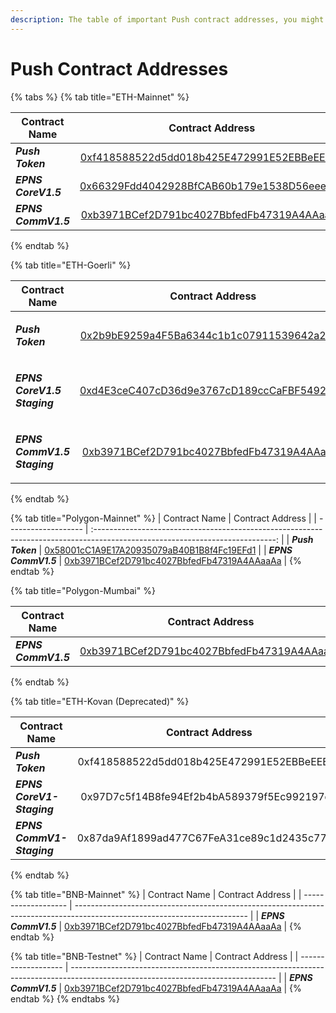 ```yaml
---
description: The table of important Push contract addresses, you might need.
---
```


# Push Contract Addresses



{% tabs %}
{% tab title="ETH-Mainnet" %}


| Contract Name       |                                                    Contract Address                                                   |
| ------------------- | :-------------------------------------------------------------------------------------------------------------------: |
| _**Push Token**_    |  [0xf418588522d5dd018b425E472991E52EBBeEEEEE](https://etherscan.io/token/0xf418588522d5dd018b425e472991e52ebbeeeeee)  |
| _**EPNS CoreV1.5**_ | [0x66329Fdd4042928BfCAB60b179e1538D56eeeeeE](https://etherscan.io/address/0x66329Fdd4042928BfCAB60b179e1538D56eeeeeE) |
| _**EPNS CommV1.5**_ | [0xb3971BCef2D791bc4027BbfedFb47319A4AAaaAa](https://etherscan.io/address/0xb3971BCef2D791bc4027BbfedFb47319A4AAaaAa) |
{% endtab %}

{% tab title="ETH-Goerli" %}


| Contract Name                                                                          |                                                       Contract Address                                                       |
| -------------------------------------------------------------------------------------- | :--------------------------------------------------------------------------------------------------------------------------: |
| <p><em><strong>Push Token</strong></em><br><em><strong></strong></em></p>              | [0x2b9bE9259a4F5Ba6344c1b1c07911539642a2D33](https://goerli.etherscan.io/address/0x2b9bE9259a4F5Ba6344c1b1c07911539642a2D33) |
| <p><em><strong>EPNS CoreV1.5  Staging</strong></em> <br><em><strong></strong></em></p> | [0xd4E3ceC407cD36d9e3767cD189ccCaFBF549202C](https://goerli.etherscan.io/address/0xd4e3cec407cd36d9e3767cd189cccafbf549202c) |
| <p><em><strong>EPNS CommV1.5 Staging</strong></em> <br><em><strong></strong></em></p>  | [0xb3971BCef2D791bc4027BbfedFb47319A4AAaaAa](https://goerli.etherscan.io/address/0xb3971bcef2d791bc4027bbfedfb47319a4aaaaaa) |
{% endtab %}

{% tab title="Polygon-Mainnet" %}
| Contract Name       |                                                        Contract Address                                                       |
| ------------------- | :---------------------------------------------------------------------------------------------------------------------------: |
| _**Push Token**_    |    [0x58001cC1A9E17A20935079aB40B1B8f4Fc19EFd1](https://polygonscan.com/address/0x58001cc1a9e17a20935079ab40b1b8f4fc19efd1)   |
| _**EPNS CommV1.5**_ | [0xb3971BCef2D791bc4027BbfedFb47319A4AAaaAa](https://polygonscan.com/address/0xb3971BCef2D791bc4027BbfedFb47319A4AAaaAa#code) |
{% endtab %}

{% tab title="Polygon-Mumbai" %}


| Contract Name       |                                                        Contract Address                                                       |
| ------------------- | :---------------------------------------------------------------------------------------------------------------------------: |
| _**EPNS CommV1.5**_ | [0xb3971BCef2D791bc4027BbfedFb47319A4AAaaAa](https://polygonscan.com/address/0xb3971BCef2D791bc4027BbfedFb47319A4AAaaAa#code) |
{% endtab %}

{% tab title="ETH-Kovan (Deprecated)" %}


| Contract Name              |              Contract Address              |
| -------------------------- | :----------------------------------------: |
| _**Push Token**_           | 0xf418588522d5dd018b425E472991E52EBBeEEEEE |
| _**EPNS CoreV1-Staging**_  | 0x97D7c5f14B8fe94Ef2b4bA589379f5Ec992197dA |
| _**EPNS CommV1-Staging**_  | 0x87da9Af1899ad477C67FeA31ce89c1d2435c77DC |
{% endtab %}

{% tab title="BNB-Mainnet" %}
| Contract Name       | Contract Address                                                                                                          |
| ------------------- | ------------------------------------------------------------------------------------------------------------------------- |
| _**EPNS CommV1.5**_ | [0xb3971BCef2D791bc4027BbfedFb47319A4AAaaAa](https://bscscan.com/address/0xb3971BCef2D791bc4027BbfedFb47319A4AAaaAa#code) |
{% endtab %}

{% tab title="BNB-Testnet" %}
| Contract Name       | Contract Address                                                                                                                  |
| ------------------- | --------------------------------------------------------------------------------------------------------------------------------- |
| _**EPNS CommV1.5**_ | [0xb3971BCef2D791bc4027BbfedFb47319A4AAaaAa](https://testnet.bscscan.com/address/0xb3971BCef2D791bc4027BbfedFb47319A4AAaaAa#code) |
{% endtab %}
{% endtabs %}

